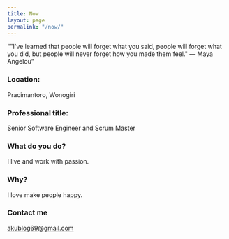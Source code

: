 ```yaml
---
title: Now
layout: page
permalink: "/now/"
---
```


“"I've learned that people will forget what you said, people will forget what you did, but people will never forget how you made them feel." ― Maya Angelou”

### Location:
Pracimantoro, Wonogiri

### Professional title:
Senior Software Engineer and Scrum Master

### What do you do?
I live and work with passion.

### Why?
I love make people happy.


### Contact me

[akublog69@gmail.com](mailto:akublog69@gmail.com)
